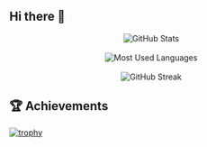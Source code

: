 ## Hi there 👋

<!--
**nikithamarythomas/nikithamarythomas** is a ✨ _special_ ✨ repository because its `README.md` (this file) appears on your GitHub profile.

Here are some ideas to get you started:

- 🔭 I’m currently working on ...
- 🌱 I’m currently learning ...
- 👯 I’m looking to collaborate on ...
- 🤔 I’m looking for help with ...
- 💬 Ask me about ...
- 📫 How to reach me: ...
- 😄 Pronouns: ...
- ⚡ Fun fact: ...
-->



<div align="center">
  <img src="https://github-readme-stats.vercel.app/api?username=nikithamarythomas&show_icons=true&theme=tokyonight" alt="GitHub Stats" />
  <br /><br/>
  <img src="https://github-readme-stats.vercel.app/api/top-langs/?username=nikithamarythomas&layout=donut&theme=chartreuse-dark" alt="Most Used Languages" />
  <br /><br/>
  <img src="https://github-readme-streak-stats.herokuapp.com/?user=nikithamarythomas&theme=ocean_dark" alt="GitHub Streak" />
</div>


## 🏆 Achievements
[![trophy](https://github-profile-trophy.vercel.app/?username=nikithamarythomas&theme=darkhub)](https://github.com/ryo-ma/github-profile-trophy)

